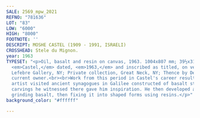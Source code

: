 ```yaml
---
SALE: 2569_mpw_2021
REFNO: "781636"
LOT: "83"
LOW: "6000"
HIGH: "8000"
FOOTNOTE: ''
DESCRIPT: MOSHE CASTEL (1909 - 1991, ISRAELI)
CROSSHEAD: Stele du Mignon.
year: 1963
TYPESET: "<p>Oil, basalt and resin on canvas, 1963. 1004x807 mm; 39½x31¾ inches. Signed,
  <em>Castel,</em> dated, <em>1963,</em> and inscribed as titled, on verso. <br><br>Provenance:
  Lefebre Gallery, NY; Private collection, Great Neck, NY; Thence by Descent to the
  current owner.<br><br>Work from this period in Castel's career resulted after the
  artist visited ancient synagogues in Galilee constructed of basalt stone. The relief
  carvings he witnessed there gave him inspiration. He then developed a method of
  grinding basalt, then fixing it into shaped forms using resins.</p>"
background_color: "#ffffff"

---
```

